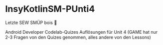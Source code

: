 # InsyKotlinSM-PUnti4
Letzte SEW SMÜP bois 🤙

Android Developer Codelab-Quizes Auflösungen für Unit 4 (GAME hat nur 2-3 Fragen von den Quizes genommen, alles andere von den Lessons)
